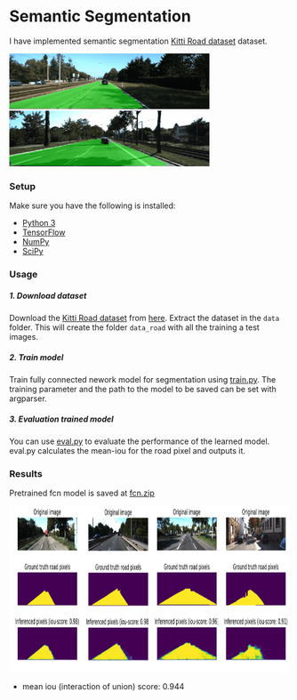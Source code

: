 # Semantic Segmentation

I have implemented semantic segmentation [Kitti Road dataset](http://www.cvlibs.net/datasets/kitti/eval_road.php) dataset.

<img src="examples/um.gif" height="100"> <img src="examples/umm.gif" height="100">


### Setup

Make sure you have the following is installed:
 - [Python 3](https://www.python.org/)
 - [TensorFlow](https://www.tensorflow.org/)
 - [NumPy](http://www.numpy.org/)
 - [SciPy](https://www.scipy.org/)

### Usage

##### 1. Download dataset

Download the [Kitti Road dataset](http://www.cvlibs.net/datasets/kitti/eval_road.php) from [here](http://www.cvlibs.net/download.php?file=data_road.zip).  Extract the dataset in the `data` folder.  This will create the folder `data_road` with all the training a test images.

##### 2. Train model

Train fully connected nework model for segmentation using [train.py](https://github.com/penny4860/semantic-segmentation/blob/master/train.py). The training parameter and the path to the model to be saved can be set with argparser.

##### 3. Evaluation trained model

You can use [eval.py](https://github.com/penny4860/semantic-segmentation/blob/master/eval.py) to evaluate the performance of the learned model. eval.py calculates the mean-iou for the road pixel and outputs it.

### Results

Pretrained fcn model is saved at [fcn.zip](https://drive.google.com/drive/folders/137yefZhrpiJHxq_wPGOmKvv2gjUMvoTM)

<img src="examples/fcn_result.png" height="300">

* mean iou (interaction of union) score: 0.944











